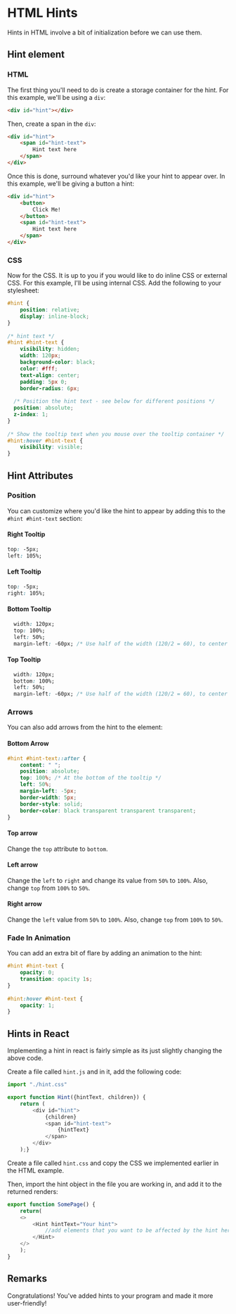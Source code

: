# HTML Hints
Hints in HTML involve a bit of initialization before we can use them.

## Hint element

### HTML

The first thing you'll need to do is create a storage container for the hint. For this example, we'll be using a `div`:

```html
<div id="hint"></div>
```

Then, create a span in the `div`:

```html
<div id="hint">
	<span id="hint-text">
		Hint text here
	</span>
</div>
```

Once this is done, surround whatever you'd like your hint to appear over. In this example, we'll be giving a button a hint:

```html
<div id="hint">
	<button>
		Click Me!
	</button>
	<span id="hint-text">
		Hint text here
	</span>
</div>
```

### CSS

Now for the CSS. It is up to you if you would like to do inline CSS or external CSS. For this example, I'll be using internal CSS. Add the following to your stylesheet:

```css
#hint {  
	position: relative;  
	display: inline-block;  
}  
  
/* hint text */  
#hint #hint-text {  
	visibility: hidden;  
	width: 120px;  
	background-color: black;  
	color: #fff;  
	text-align: center;  
	padding: 5px 0;  
	border-radius: 6px;  
   
  /* Position the hint text - see below for different positions */  
  position: absolute;  
  z-index: 1;
}  
  
/* Show the tooltip text when you mouse over the tooltip container */  
#hint:hover #hint-text {  
	visibility: visible;
}
```

## Hint Attributes
### Position

You can customize where you'd like the hint to appear by adding this to the `#hint #hint-text` section:
#### Right Tooltip

```css
top: -5px;  
left: 105%;
```
#### Left Tooltip

```css
top: -5px;  
right: 105%;
```

#### Bottom Tooltip

```css
  width: 120px;  
  top: 100%;  
  left: 50%;  
  margin-left: -60px; /* Use half of the width (120/2 = 60), to center the tooltip */
```
#### Top Tooltip

```css
  width: 120px;  
  bottom: 100%;  
  left: 50%;  
  margin-left: -60px; /* Use half of the width (120/2 = 60), to center the tooltip */
```

### Arrows

You can also add arrows from the hint to the element:

#### Bottom Arrow

```css
#hint #hint-text::after {  
	content: " ";  
	position: absolute;  
    top: 100%; /* At the bottom of the tooltip */  
    left: 50%;  
	margin-left: -5px;  
	border-width: 5px;  
	border-style: solid;  
	border-color: black transparent transparent transparent;
}
```

#### Top arrow

Change the `top` attribute to `bottom`.

#### Left arrow

Change the `left` to `right` and change its value from `50%` to `100%`. Also, change `top` from `100%` to `50%`.

#### Right arrow

Change the `left` value from `50%` to `100%`. Also, change `top` from `100%` to `50%`.

### Fade In Animation

You can add an extra bit of flare by adding an animation to the hint:

```css
#hint #hint-text {  
	opacity: 0;  
	transition: opacity 1s;
}  
  
#hint:hover #hint-text {  
	opacity: 1;
}
```

## Hints in React

Implementing a hint in react is fairly simple as its just slightly changing the above code.

Create a file called `hint.js` and in it, add the following code:

```js
import "./hint.css"

export function Hint({hintText, children}) {  
    return (  
        <div id="hint">  
            {children}  
            <span id="hint-text">  
                {hintText}  
            </span>  
        </div>  
    );}
```

Create a file called `hint.css` and copy the CSS we implemented earlier in the HTML example.

Then, import the hint object in the file you are working in, and add it to the returned renders:

```js
export function SomePage() {
	return(
	<>
		<Hint hintText="Your hint">
			//add elements that you want to be affected by the hint here
		</Hint>
	</>
	);
}
```


## Remarks

Congratulations! You've added hints to your program and made it more user-friendly!